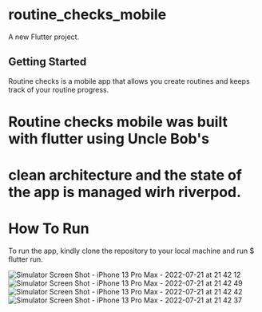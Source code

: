 # routine_checks_mobile

A new Flutter project.

## Getting Started

Routine checks is a mobile app that allows you create routines
and keeps track of your routine progress. 

# Routine checks mobile was built with flutter using Uncle Bob's 
# clean architecture and the state of the app is managed wirh riverpod.

# How To Run
To run the app, kindly clone the repository to your local machine 
and run $ flutter run.


![Simulator Screen Shot - iPhone 13 Pro Max - 2022-07-21 at 21 42 12](https://user-images.githubusercontent.com/80969540/180407183-4b6e4dff-19e4-4e97-91dc-1cbd3350d390.png)
![Simulator Screen Shot - iPhone 13 Pro Max - 2022-07-21 at 21 42 49](https://user-images.githubusercontent.com/80969540/180407206-a1ec0d19-551c-4e22-95db-49e6bbebde73.png)
![Simulator Screen Shot - iPhone 13 Pro Max - 2022-07-21 at 21 42 42](https://user-images.githubusercontent.com/80969540/180407219-14a9407f-b4eb-44b2-a283-900173bc0f1f.png)
![Simulator Screen Shot - iPhone 13 Pro Max - 2022-07-21 at 21 42 37](https://user-images.githubusercontent.com/80969540/180407240-3d9af823-a2b3-453d-b84b-ba9662815e61.png)
